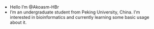 - Hello I’m @Akoasm-HBr
- I’m an undergraduate student from Peking University, China. I'm interested in bioinformatics and currently learning some basic usage about it.

